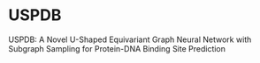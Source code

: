 # USPDB
USPDB: A Novel U-Shaped Equivariant Graph Neural Network with Subgraph Sampling for Protein-DNA Binding Site Prediction
